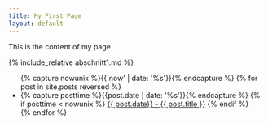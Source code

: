 ```yaml
---
title: My First Page
layout: default
---
```


This is the content of my page

{% include_relative abschnitt1.md %}

<ul>
  {% capture nowunix %}{{'now' | date: '%s'}}{% endcapture %}
  {% for post in site.posts reversed %}
    <li>
      {% capture posttime %}{{post.date | date: '%s'}}{% endcapture %}
      {% if posttime < nowunix %}
        <a href="{{ post.url }}">{{ post.date}} - {{ post.title }}</a>
      {% endif %}
    </li>
  {% endfor %}
</ul>
